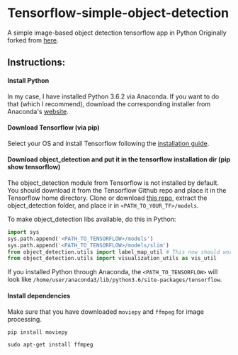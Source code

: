 # Tensorflow-simple-object-detection
A simple image-based object detection tensorflow app in Python
Originally forked from [here](https://github.com/diegocavalca/machine-learning).

## Instructions:
#### Install Python
In my case, I have installed Python 3.6.2 via Anaconda. If you want to do that (which I recommend), download the corresponding installer from Anaconda's [website](https://www.anaconda.com/download/).

#### Download Tensorflow (via pip)
Select your OS and install Tensorflow following the [installation guide](https://www.tensorflow.org/install/).

#### Download object_detection and put it in the tensorflow installation dir (pip show tensorflow)
The object_detection module from Tensorflow is not installed by default. You should download it from the Tensorflow Github repo and place it in the Tensorflow home directory. Clone or download [this repo](https://github.com/tensorflow/models), extract the object_detection folder, and place ir in `<PATH_TO_YOUR_TF>/models`.

To make object_detection libs available, do this in Python:
```python
import sys
sys.path.append('<PATH_TO_TENSORFLOW>/models')
sys.path.append('<PATH_TO_TENSORFLOW>/models/slim')
from object_detection.utils import label_map_util # This now should work
from object_detection.utils import visualization_utils as vis_util
```
If you installed Python through Anaconda, the `<PATH_TO_TENSORFLOW>` will look like `/home/user/anaconda3/lib/python3.6/site-packages/tensorflow`.

#### Install dependencies
Make sure that you have downloaded `moviepy` and `ffmpeg` for image processing.
```
pip install moviepy
```
```
sudo apt-get install ffmpeg
```
